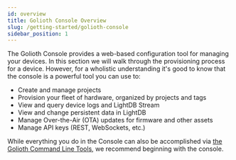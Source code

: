 ```yaml
---
id: overview
title: Golioth Console Overview
slug: /getting-started/golioth-console
sidebar_position: 1
---
```


The Golioth Console provides a web-based configuration tool for managing your devices. In this section we will walk through the provisioning process for a device. However, for a wholistic understanding it's good to know that the console is a powerful tool you can use to:

* Create and manage projects
* Provision your fleet of hardware, organized by projects and tags
* View and query device logs and LightDB Stream
* View and change persistent data in LightDB
* Manage Over-the-Air (OTA) updates for firmware and other assets
* Manage API keys (REST, WebSockets, etc.)

While everything you do in the Console can also be accomplished via [the Golioth
Command Line Tools](/reference/command-line-tools/tutorial), we recommend
beginning with the console.
